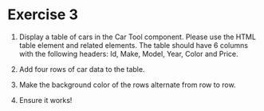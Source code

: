 # Exercise 3

1. Display a table of cars in the Car Tool component. Please use the HTML table element and related elements. The table should have 6 columns with the following headers: Id, Make, Model, Year, Color and Price.

2. Add four rows of car data to the table.

3. Make the background color of the rows alternate from row to row.

3. Ensure it works!